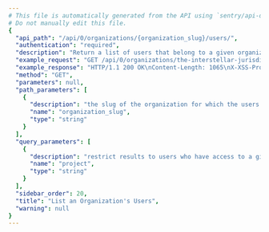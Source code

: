 ```yaml
---
# This file is automatically generated from the API using `sentry/api-docs/generator.py.`
# Do not manually edit this file.
{
  "api_path": "/api/0/organizations/{organization_slug}/users/", 
  "authentication": "required", 
  "description": "Return a list of users that belong to a given organization.", 
  "example_request": "GET /api/0/organizations/the-interstellar-jurisdiction/users/ HTTP/1.1\nHost: sentry.io\nAuthorization: Bearer <token>", 
  "example_response": "HTTP/1.1 200 OK\nContent-Length: 1065\nX-XSS-Protection: 1; mode=block\nX-Content-Type-Options: nosniff\nContent-Language: en\nAccess-Control-Expose-Headers: X-Sentry-Error, Retry-After\nVary: Accept-Language, Cookie\nAccess-Control-Allow-Methods: GET, HEAD, OPTIONS\nAllow: GET, HEAD, OPTIONS\nAccess-Control-Allow-Origin: *\nAccess-Control-Allow-Headers: X-Sentry-Auth, X-Requested-With, Origin, Accept, Content-Type, Authentication, Authorization\nContent-Type: application/json\nX-Frame-Options: deny\n\n[\n  {\n    \"dateCreated\": \"2020-03-23T15:30:20.524545Z\", \n    \"email\": \"john@interstellar.invalid\", \n    \"expired\": false, \n    \"flags\": {\n      \"sso:invalid\": false, \n      \"sso:linked\": false\n    }, \n    \"id\": \"1\", \n    \"inviteStatus\": \"approved\", \n    \"inviterName\": null, \n    \"name\": \"john@interstellar.invalid\", \n    \"pending\": false, \n    \"projects\": [\n      \"prime-mover\", \n      \"pump-station\", \n      \"the-spoiled-yoghurt\"\n    ], \n    \"role\": \"owner\", \n    \"roleName\": \"Owner\", \n    \"user\": {\n      \"avatar\": {\n        \"avatarType\": \"letter_avatar\", \n        \"avatarUuid\": null\n      }, \n      \"avatarUrl\": \"https://secure.gravatar.com/avatar/fa4a97b8df1911350952658435e3a36d?s=32&d=mm\", \n      \"dateJoined\": \"2020-03-23T15:30:20.461479Z\", \n      \"email\": \"john@interstellar.invalid\", \n      \"emails\": [\n        {\n          \"email\": \"john@interstellar.invalid\", \n          \"id\": \"1\", \n          \"is_verified\": false\n        }\n      ], \n      \"flags\": {\n        \"newsletter_consent_prompt\": false\n      }, \n      \"has2fa\": false, \n      \"hasPasswordAuth\": true, \n      \"id\": \"1\", \n      \"identities\": [], \n      \"isActive\": true, \n      \"isManaged\": false, \n      \"isStaff\": false, \n      \"isSuperuser\": false, \n      \"lastActive\": \"2020-03-23T15:30:20.461495Z\", \n      \"lastLogin\": null, \n      \"name\": \"john@interstellar.invalid\", \n      \"options\": {\n        \"clock24Hours\": false, \n        \"language\": \"en\", \n        \"stacktraceOrder\": -1, \n        \"timezone\": \"UTC\"\n      }, \n      \"username\": \"john@interstellar.invalid\"\n    }\n  }\n]", 
  "method": "GET", 
  "parameters": null, 
  "path_parameters": [
    {
      "description": "the slug of the organization for which the users should be listed.", 
      "name": "organization_slug", 
      "type": "string"
    }
  ], 
  "query_parameters": [
    {
      "description": "restrict results to users who have access to a given project ID", 
      "name": "project", 
      "type": "string"
    }
  ], 
  "sidebar_order": 20, 
  "title": "List an Organization's Users", 
  "warning": null
}
---
```

